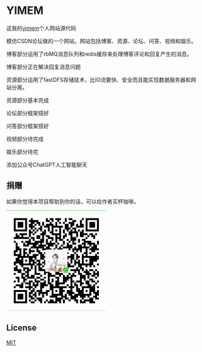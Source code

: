 # YIMEM
这我的<a href="http://www.yimem.com" target="_blank">yimem</a>个人网站源代码

模仿CSDN论坛做的一个网站，网站包括博客、资源、论坛、问答、视频和娱乐。

博客部分运用了rbMQ消息队列和redis缓存来处理博客评论和回复产生的消息。

博客部分正在解决回复消息问题

资源部分运用了fastDFS存储技术，比IO流要快、安全而且能实现数据服务器和网站分离。

资源部分基本完成

论坛部分框架搭好

问答部分框架搭好

视频部分待完成

娱乐部分待完

添加公众号ChatGPT人工智能聊天

## 捐赠
如果你觉得本项目帮助到你的话，可以给作者买杯咖啡。

<img src="https://github.com/c965898749/YIMEM/blob/master/src/main/webapp/images/zf.png">

## License

<a href="https://opensource.org/licenses/MIT" target="_blank">MIT</a>
